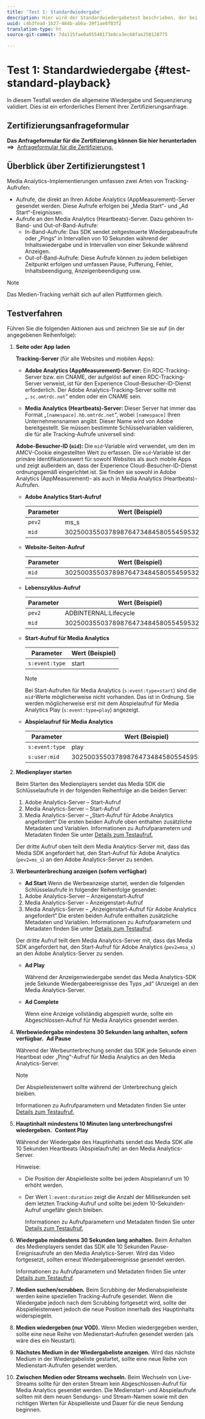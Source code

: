 ```yaml
---
title: 'Test 1: Standardwiedergabe'
description: Hier wird der Standardwiedergabetest beschrieben, der bei der Validierung verwendet wird.
uuid: c4b3fead-1b27-484b-ab6a-39f1ae0f03f2
translation-type: ht
source-git-commit: 7da115fae0a05548173e8ca3ec68fae250128775

---
```



# Test 1: Standardwiedergabe {#test-standard-playback}

In diesem Testfall werden die allgemeine Wiedergabe und Sequenzierung validiert. Dies ist ein erforderliches Element Ihrer Zertifizierungsanfrage.

## Zertifizierungsanfrageformular

**Das Anfrageformular für die Zertifizierung können Sie hier herunterladen ==&gt;**  [Anfrageformular für die Zertifizierung.](cert_req_form.docx)

## Überblick über Zertifizierungstest 1

Media Analytics-Implementierungen umfassen zwei Arten von Tracking-Aufrufen:
* Aufrufe, die direkt an Ihren Adobe Analytics (AppMeasurement)-Server gesendet werden. Diese Aufrufe erfolgen bei „Media Start“- und „Ad Start“-Ereignissen.
* Aufrufe an den Media Analytics (Heartbeats)-Server. Dazu gehören In-Band- und Out-of-Band-Aufrufe:
   * In-Band-Aufrufe: Das SDK sendet zeitgesteuerte Wiedergabeaufrufe oder „Pings“ in Intervallen von 10 Sekunden während der Inhaltswiedergabe und in Intervallen von einer Sekunde während Anzeigen.
   * Out-of-Band-Aufrufe: Diese Aufrufe können zu jedem beliebigen Zeitpunkt erfolgen und umfassen Pause, Pufferung, Fehler, Inhaltsbeendigung, Anzeigenbeendigung usw.

>[!NOTE]
>Das Medien-Tracking verhält sich auf allen Plattformen gleich.

## Testverfahren

Führen Sie die folgenden Aktionen aus und zeichnen Sie sie auf (in der angegebenen Reihenfolge):

1. **Seite oder App laden**

   **Tracking-Server** (für alle Websites und mobilen Apps):

   * **Adobe Analytics (AppMeasurement)-Server:** Ein RDC-Tracking-Server bzw. ein CNAME, der aufgelöst auf einen RDC-Tracking-Server verweist, ist für den Experience Cloud-Besucher-ID-Dienst erforderlich. Der Adobe Analytics-Tracking-Server sollte mit „`.sc.omtrdc.net`“ enden oder ein CNAME sein.

   * **Media Analytics (Heartbeats)-Server:** Dieser Server hat immer das Format „`[namespace].hb.omtrdc.net`“, wobei `[namespace]` Ihren Unternehmensnamen angibt. Dieser Name wird von Adobe bereitgestellt.
   Sie müssen bestimmte Schlüsselvariablen validieren, die für alle Tracking-Aufrufe universell sind:

   **Adobe-Besucher-ID (`mid`):** Die `mid`-Variable wird verwendet, um den im AMCV-Cookie eingestellten Wert zu erfassen. Die `mid`-Variable ist der primäre Identifikationswert für sowohl Websites als auch mobile Apps und zeigt außerdem an, dass der Experience Cloud-Besucher-ID-Dienst ordnungsgemäß eingerichtet ist. Sie finden sie sowohl in Adobe Analytics (AppMeasurement)- als auch in Media Analytics (Heartbeats)-Aufrufen.

   * **Adobe Analytics Start-Aufruf**

      | Parameter | Wert (Beispiel) |
      |---|---|
      | `pev2` | ms_s |
      | `mid` | 30250035503789876473484580554595324209 |

   * **Website-Seiten-Aufruf**

      | Parameter | Wert (Beispiel) |
      |---|---|
      | `mid` | 30250035503789876473484580554595324209 |

   * **Lebenszyklus-Aufruf**

      | Parameter | Wert (Beispiel) |
      |---|---|
      | `pev2` | ADBINTERNAL:Lifecycle |
      | `mid` | 30250035503789876473484580554595324209 |

   * **Start-Aufruf für Media Analytics**

      | Parameter | Wert (Beispiel) |
      |---|---|
      | `s:event:type` | start |

      >[!NOTE]
      >
      >Bei Start-Aufrufen für Media Analytics (`s:event:type=start`) sind die `mid`-Werte möglicherweise nicht vorhanden. Das ist in Ordnung. Sie werden möglicherweise erst mit dem Abspielaufruf für Media Analytics Play (`s:event:type=play`) angezeigt.

   * **Abspielaufruf für Media Analytics**

      | Parameter | Wert (Beispiel) |
      |---|---|
      | `s:event:type` | play |
      | `s:user:mid` | 30250035503789876473484580554595324209 |


1. **Medienplayer starten**

   Beim Starten des Medienplayers sendet das Media SDK die Schlüsselaufrufe in der folgenden Reihenfolge an die beiden Server:

   1. Adobe Analytics-Server – Start-Aufruf
   1. Media Analytics-Server – Start-Aufruf
   1. Media Analytics-Server – „Start-Aufruf für Adobe Analytics angefordert“
   Die ersten beiden Aufrufe oben enthalten zusätzliche Metadaten und Variablen. Informationen zu Aufrufparametern und Metadaten finden Sie unter [Details zum Testaufruf.](/help/sdk-implement/validation/test-call-details.md#start-the-media-player)

   Der dritte Aufruf oben teilt dem Media Analytics-Server mit, dass das Media SDK angefordert hat, den Start-Aufruf für Adobe Analytics (`pev2=ms_s`) an den Adobe Analytics-Server zu senden.

1. **Werbeunterbrechung anzeigen (sofern verfügbar)**

   * **Ad Start**
   Wenn die Werbeanzeige startet, werden die folgenden Schlüsselaufrufe in folgender Reihenfolge gesendet:

   1. Adobe Analytics-Server – Anzeigenstart-Aufruf
   1. Media Analytics-Server – Anzeigenstart-Aufruf
   1. Media Analytics-Server – „Anzeigenstart-Aufruf für Adobe Analytics angefordert“
   Die ersten beiden Aufrufe enthalten zusätzliche Metadaten und Variablen. Informationen zu Aufrufparametern und Metadaten finden Sie unter [Details zum Testaufruf](/help/sdk-implement/validation/test-call-details.md#view-ad-playback).

   Der dritte Aufruf teilt dem Media Analytics-Server mit, dass das Media SDK angefordert hat, den Start-Aufruf für Adobe Analytics (`pev2=msa_s`) an den Adobe Analytics-Server zu senden.

   * **Ad Play**

      Während der Anzeigenwiedergabe sendet das Media Analytics-SDK jede Sekunde Wiedergabeereignisse des Typs „ad“ (Anzeige) an den Media Analytics-Server.

   * **Ad Complete**

      Wenn eine Anzeige vollständig abgespielt wurde, sollte ein Abgeschlossen-Aufruf für Media Analytics gesendet werden.



1. **Werbewiedergabe mindestens 30 Sekunden lang anhalten, sofern verfügbar.**  **Ad Pause**

   Während der Werbeunterbrechung sendet das SDK jede Sekunde einen Heartbeat oder „Ping“-Aufruf für Media Analytics an den Media Analytics-Server.

   >[!NOTE]
   >
   >Der Abspielleistenwert sollte während der Unterbrechung gleich bleiben.

   Informationen zu Aufrufparametern und Metadaten finden Sie unter [Details zum Testaufruf.](/help/sdk-implement/validation/test-call-details.md#ma-ad-pause-call)

1. **Hauptinhalt mindestens 10 Minuten lang unterbrechungsfrei wiedergeben.**  **Content Play**

   Während der Wiedergabe des Hauptinhalts sendet das Media SDK alle 10 Sekunden Heartbeats (Abspielaufrufe) an den Media Analytics-Server.

   Hinweise:

   * Die Position der Abspielleiste sollte bei jedem Abspielanruf um 10 erhöht werden.
   * Der Wert `l:event:duration` zeigt die Anzahl der Millisekunden seit dem letzten Tracking-Aufruf und sollte bei jedem 10-Sekunden-Aufruf ungefähr gleich bleiben.

      Informationen zu Aufrufparametern und Metadaten finden Sie unter [Details zum Testaufruf.](/help/sdk-implement/validation/test-call-details.md#play-main-content)

1. **Wiedergabe mindestens 30 Sekunden lang anhalten.** Beim Anhalten des Medienplayers sendet das SDK alle 10 Sekunden Pause-Ereignisaufrufe an den Media Analytics-Server. Wird das Video fortgesetzt, sollten erneut Wiedergabeereignisse gesendet werden.

   Informationen zu Aufrufparametern und Metadaten finden Sie unter [Details zum Testaufruf](/help/sdk-implement/validation/test-call-details.md#pause-main-content).

1. **Medien suchen/scrubben.** Beim Scrubbing der Medienabspielleiste werden keine speziellen Tracking-Aufrufe gesendet. Wenn die Wiedergabe jedoch nach dem Scrubbing fortgesetzt wird, sollte der Abspielleistenwert jedoch die neue Position innerhalb des Hauptinhalts widerspiegeln.

1. **Medien wiedergeben (nur VOD).** Wenn Medien wiedergegeben werden, sollte eine neue Reihe von Medienstart-Aufrufen gesendet werden (als wäre dies ein Neustart).

1. **Nächstes Medium in der Wiedergabeliste anzeigen.** Wird das nächste Medium in der Wiedergabeliste gestartet, sollte eine neue Reihe von Medienstart-Aufrufen gesendet werden.

1. **Zwischen Medien oder Streams wechseln.** Beim Wechseln von Live-Streams sollte für den ersten Stream kein Abgeschlossen-Aufruf für Media Analytics gesendet werden. Die Medienstart- und Abspielaufrufe sollten mit dem neuen Sendungs- und Stream-Namen sowie mit den richtigen Werten für Abspielleiste und Dauer für die neue Sendung beginnen.

